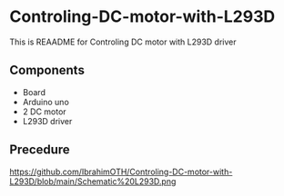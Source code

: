 # Controling-DC-motor-with-L293D
This is REAADME for Controling DC motor with L293D driver
## Components 
* Board
* Arduino uno
* 2 DC motor
* L293D driver
## Precedure
https://github.com/IbrahimOTH/Controling-DC-motor-with-L293D/blob/main/Schematic%20L293D.png

